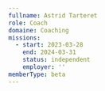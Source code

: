 ```yaml
---
fullname: Astrid Tarteret
role: Coach
domaine: Coaching
missions:
  - start: 2023-03-28
    end: 2024-03-31
    status: independent
    employer: ''
memberType: beta
---
```

